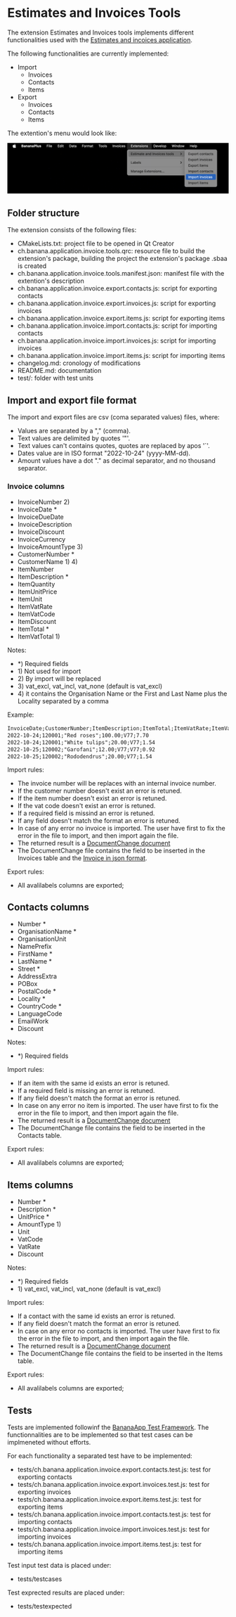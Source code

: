 # Estimates and Invoices Tools

The extension Estimates and Invoices tools implements different functionalities used with the [Estimates and incoices application](https://www.banana.ch/doc/en/node/9752).

The following functionalities are currently implemented:

- Import 
  - Invoices
  - Contacts
  - Items
- Export
  - Invoices
  - Contacts
  - Items

The extention's menu would look like:

![Menu Esttimates and invoices Tools](doc/menu.png)

## Folder structure

The extension consists of the following files:

- CMakeLists.txt: project file to be opened in Qt Creator
- ch.banana.application.invoice.tools.qrc: resource file to build the extension's package, building the project the extension's package .sbaa is created
- ch.banana.application.invoice.tools.manifest.json: manifest file with the extention's description
- ch.banana.application.invoice.export.contacts.js: script for exporting contacts
- ch.banana.application.invoice.export.invoices.js: script for exporting invoices
- ch.banana.application.invoice.export.items.js: script for exporting items
- ch.banana.application.invoice.import.contacts.js: script for importing contacts
- ch.banana.application.invoice.import.invoices.js: script for importing invoices
- ch.banana.application.invoice.import.items.js: script for importing items
- changelog.md: cronology of modifications
- README.md: documentation
- test/: folder with test units

## Import and export file format

The import and export files are csv (coma separated values) files, where:

- Values are separated by a "," (comma).
- Text values are delimited by quotes '"'.
- Text values can't contains quotes, quotes are replaced by apos '`'.
- Dates value are in ISO format "2022-10-24" (yyyy-MM-dd).
- Amount values have a dot "." as decimal separator, and no thousand separator.

### Invoice columns

- InvoiceNumber 2)
- InvoiceDate *
- InvoiceDueDate
- InvoiceDescription
- InvoiceDiscount
- InvoiceCurrency
- InvoiceAmountType 3)
- CustomerNumber *
- CustomerName 1) 4)
- ItemNumber
- ItemDescription *
- ItemQuantity
- ItemUnitPrice
- ItemUnit
- ItemVatRate
- ItemVatCode
- ItemDiscount
- ItemTotal *
- ItemVatTotal 1)

Notes:

- *\) Required fields
- 1\) Not used for import  
- 2\) By import will be replaced  
- 3\) vat_excl, vat_incl, vat_none (default is vat_excl)  
- 4\) it contains the Organisation Name or the First and Last Name plus the Locality separated by a comma  

Example:

```csv
InvoiceDate;CustomerNumber;ItemDescription;ItemTotal;ItemVatRate;ItemVatTotal
2022-10-24;120001;"Red roses";100.00;V77;7.70
2022-10-24;120001;"White tulips";20.00;V77;1.54
2022-10-25;120002;"Garofani";12.00;V77;V77;0.92
2022-10-25;120002;"Rododendrus";20.00;V77;1.54
```

Import rules:

- The invoice number will be replaces with an internal invoice number.
- If the customer number doesn't exist an error is retuned.
- If the item number doesn't exist an error is retuned.
- If the vat code doesn't exist an error is retuned.
- If a required field is missind an error is retuned.
- If any field doesn't match the format an error is retuned.
- In case of any error no invoice is imported. The user have first to fix the error in the file to import, and then import again the file.
- The returned result is a [DocumentChange document](https://www.banana.ch/doc/en/node/9641)
- The DocumentChange file contains the field to be inserted in the Invoices table and the [Invoice in json format](https://www.banana.ch/doc/en/node/8833).

Export rules:

- All avalilabels columns are exported;

## Contacts columns

- Number *
- OrganisationName *
- OrganisationUnit
- NamePrefix
- FirstName *
- LastName *
- Street *
- AddressExtra
- POBox
- PostalCode *
- Locality *
- CountryCode *
- LanguageCode
- EmailWork
- Discount

Notes:

- *\) Required fields

Import rules:

- If an item with the same id exists an error is retuned.
- If a required field is missing an error is retuned.
- If any field doesn't match the format an error is retuned.
- In case on any error no item is imported. The user have first to fix the error in the file to import, and then import again the file.
- The returned result is a [DocumentChange document](https://www.banana.ch/doc/en/node/9641)
- The DocumentChange file contains the field to be inserted in the Contacts table.

Export rules:

- All avalilabels columns are exported;

## Items columns

- Number *
- Description *
- UnitPrice *
- AmountType 1)
- Unit
- VatCode
- VatRate
- Discount

Notes:

- *\) Required fields
- 1\) vat_excl, vat_incl, vat_none (default is vat_excl)

Import rules:

- If a contact with the same id exists an error is retuned.
- If any field doesn't match the format an error is retuned.
- In case on any error no contacts is imported. The user have first to fix the error in the file to import, and then import again the file.
- The returned result is a [DocumentChange document](https://www.banana.ch/doc/en/node/9641)
- The DocumentChange file contains the field to be inserted in the Items table.


Export rules:

- All avalilabels columns are exported;

## Tests

Tests are implemented followinf the [BananaApp Test Framework](https://www.banana.ch/doc/en/node/9026). The functionnalities are to be implemented so that test cases can be implmeneted without efforts.

For each functionality a separated test have to be implemented:

- tests/ch.banana.application.invoice.export.contacts.test.js: test for exporting contacts
- tests/ch.banana.application.invoice.export.invoices.test.js: test for exporting invoices
- tests/ch.banana.application.invoice.export.items.test.js: test for exporting items
- tests/ch.banana.application.invoice.import.contacts.test.js: test for importing contacts
- tests/ch.banana.application.invoice.import.invoices.test.js: test for importing invoices
- tests/ch.banana.application.invoice.import.items.test.js: test for importing items

Test input test data is placed under:

- tests/testcases

Test exprected results are placed under:

- tests/testexpected
